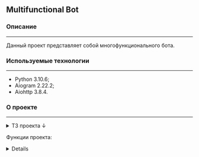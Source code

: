 ## Multifunctional Bot
### Описание
---
Данный проект представляет собой многофункционального бота. 

### Используемые технологии
---
* Python 3.10.6;
* Aiogram 2.22.2;
* Aiohttp 3.8.4.

### О проекте
---

<details>
<summary>ТЗ проекта ↓</summary>
Напишите телеграмм-бота на языке Python, который будет выполнять следующие функции:

1. Приветствовать пользователя и предлагать ему выбрать определенную функцию бота.
2. Определить текущую погоду в определенном городе, используя публичное API погоды (например, OpenWeatherMap) и выдавать пользователю соответствующую информацию.
3. Конвертировать валюты, используя публичное API курсов валют (например, Exchange Rates API) и предоставлять пользователю результат конвертации.
4. Отправлять случайную картинку с милыми животными
5. Создавать опросы (polls) и отправлять их в групповой чат с определенным вопросом и вариантами ответов.
</details>

Функции проекта:
<details>
- Определение текущий погоды:

![gif](https://user-images.githubusercontent.com/103051349/233333236-a328735b-6ee9-41ef-83cf-388170e5f85d.gif)
- Конвертация валют:

![gif](https://user-images.githubusercontent.com/103051349/233334299-31d5c80a-b18c-4b42-a7de-0d34faf0ad59.gif)
- Отправка картинки с милым животным:

![gif](https://user-images.githubusercontent.com/103051349/233334395-ec9f2bee-f77c-4481-9977-372fc6303d3f.gif)
- Создание опроса:

![gif](https://user-images.githubusercontent.com/103051349/233334575-ed414136-86c8-4d27-8757-f87746e7462a.gif)
### Запуск проекта
---
1. Клонируем:
``` git clone https://github.com/Timoha23/MultifuncBot.git ```
2. Устанавливаем venv:
``` python -m venv venv ```
3. Активируем venv:
``` source venv/Scripts/activate ```
4. Устанавливаем зависимости из requirements.txt
``` pip install -r requirements.txt ```
5. Создаем файл .env и заполняем его в соответсвии с примером (.env.example):
6. Запускаем бота:
``` python app/bot.py ```

### Используемые API
---
- Погода - http://api.openweathermap.org
- Конвертер валют - https://api.apilayer.com
- Животные - https://random.dog и https://randomfox.ca
